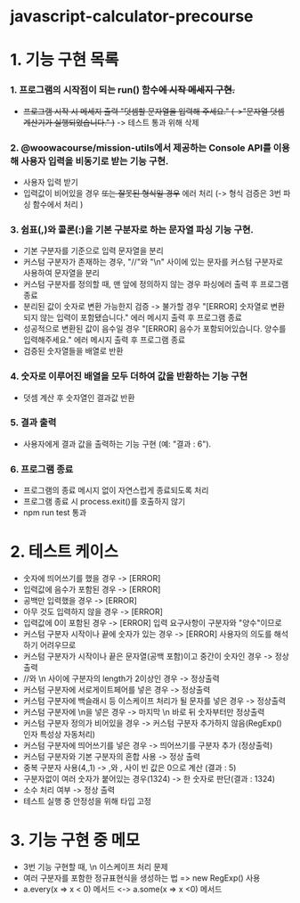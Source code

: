 # javascript-calculator-precourse

# 1. 기능 구현 목록

### 1. 프로그램의 시작점이 되는 run() 함수~~에 시작 메세지 구현.~~
- ~~프로그램 시작 시 메세지 출력 "덧셈할 문자열을 입력해 주세요." (->"문자열 덧셈 계산기가 실행되었습니다." )~~ -> 테스트 통과 위해 삭제

### 2. @woowacourse/mission-utils에서 제공하는 Console API를 이용해 사용자 입력을 비동기로 받는 기능 구현.
- 사용자 입력 받기
- 입력값이 비어있을 경우 ~~또는 잘못된 형식일 경우~~ 에러 처리 (-> 형식 검증은 3번 파싱 함수에서 처리 )

### 3. 쉼표(,)와 콜론(:)을 기본 구분자로 하는 문자열 파싱 기능 구현.
- 기본 구분자를 기준으로 입력 문자열을 분리
- 커스텀 구분자가 존재하는 경우, "//"와 "\n" 사이에 있는 문자를 커스텀 구분자로 사용하여 문자열을 분리
- 커스텀 구분자를 정의할 때, 맨 앞에 정의하지 않는 경우 파싱에러 출력 후 프로그램 종료
- 분리된 값이 숫자로 변환 가능한지 검증 -> 불가할 경우 "[ERROR] 숫자열로 변환되지 않는 입력이 포함됐습니다." 에러 메시지 출력 후 프로그램 종료
- 성공적으로 변환된 값이 음수일 경우 "[ERROR] 음수가 포함되어있습니다. 양수를 입력해주세요." 에러 메시지 출력 후 프로그램 종료
- 검증된 숫자열들을 배열로 반환

### 4. 숫자로 이루어진 배열을 모두 더하여 값을 반환하는 기능 구현
- 덧셈 계산 후 숫자열인 결과값 반환

### 5. 결과 출력
- 사용자에게 결과 값을 출력하는 기능 구현 (예: "결과 : 6").

### 6. 프로그램 종료
- 프로그램의 종료 메시지 없이 자연스럽게 종료되도록 처리
- 프로그램 종료 시 process.exit()를 호출하지 않기
- npm run test 통과


# 2. 테스트 케이스
- 숫자에 띄어쓰기를 했을 경우 -> [ERROR]
- 입력값에 음수가 포함된 경우 -> [ERROR]
- 공백만 입력했을 경우 -> [ERROR]
- 아무 것도 입력하지 않을 경우 -> [ERROR]
- 입력값에 0이 포함된 경우 -> [ERROR] 입력 요구사항이 구분자와 "양수"이므로
- 커스텀 구분자 시작이나 끝에 숫자가 있는 경우 -> [ERROR] 사용자의 의도를 해석하기 어려우므로
- 커스텀 구분자가 시작이나 끝은 문자열(공백 포함)이고 중간이 숫자인 경우 -> 정상출력
- //와 \n 사이에 구분자의 length가 2이상인 경우 -> 정상출력
- 커스텀 구분자에 서로게이트페어를 넣은 경우 -> 정상출력
- 커스텀 구분자에 백슬래시 등 이스케이프 처리가 될 문자를 넣은 경우 -> 정상출력
- 커스텀 구분자에 \\n을 넣은 경우 -> 마지막 \\n 바로 뒤 숫자부터만 정상출력
- 커스텀 구분자 정의가 비어있을 경우 -> 커스텀 구분자 추가하지 않음(RegExp() 인자 특성상 자동처리)
- 커스텀 구분자에 띄어쓰기를 넣은 경우 -> 띄어쓰기를 구분자 추가 (정상출력)
- 커스텀 구분자와 기본 구분자의 혼합 사용 -> 정상 출력
- 중복 구분자 사용(4,,1) -> ,와 , 사이 빈 값은 0으로 계산 (결과 : 5)
- 구분자없이 여러 숫자가 붙어있는 경우(1324) -> 한 숫자로 판단(결과 : 1324)
- 소수 처리 여부 -> 정상 출력
- 테스트 실행 중 안정성을 위해 타입 고정


# 3. 기능 구현 중 메모
- 3번 기능 구현할 때, \n 이스케이프 처리 문제
- 여러 구분자를 포함한 정규표현식을 생성하는 법 => new RegExp() 사용
- a.every(x => x < 0) 메서드 <-> a.some(x => x <0) 메서드
